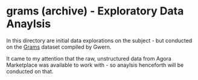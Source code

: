 # grams (archive) - Exploratory Data Anaylsis

In this directory are initial data explorations on the subject - but conducted on the [Grams](http://www.gwern.net/Black-market%20archives#grams) dataset compiled by Gwern. 

It came to my attention that the raw, unstructured data from Agora Marketplace was available to work with - so anaylsis henceforth will be conducted on that. 